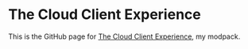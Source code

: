 # The Cloud Client Experience

This is the GitHub page for [The Cloud Client Experience](https://modrinth.com/modpack/the-cloud-client-experience), my modpack.
